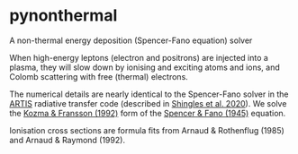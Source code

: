 # pynonthermal
A non-thermal energy deposition (Spencer-Fano equation) solver

When high-energy leptons (electron and positrons) are injected into a plasma, they will slow down by ionising and exciting atoms and ions, and Colomb scattering with free (thermal) electrons.

The numerical details are nearly identical to the Spencer-Fano solver in the [ARTIS](https://github.com/artis-mcrt/artis) radiative transfer code (described in [Shingles et al. 2020](https://ui.adsabs.harvard.edu/abs/2020MNRAS.492.2029S/abstract)).
We solve the [Kozma & Fransson (1992)](https://ui.adsabs.harvard.edu/abs/1992ApJ...390..602K/abstract) form of the [Spencer & Fano (1945)](https://ui.adsabs.harvard.edu/abs/1954PhRv...93.1172S/abstract) equation.

Ionisation cross sections are formula fits from Arnaud & Rothenflug (1985) and Arnaud & Raymond (1992).
